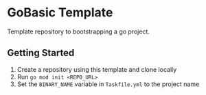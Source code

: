# GoBasic Template

Template repository to bootstrapping a go project.

## Getting Started

1. Create a repository using this template and clone locally
2. Run `go mod init <REPO_URL>`
3. Set the `BINARY_NAME` variable in `Taskfile.yml` to the project name
